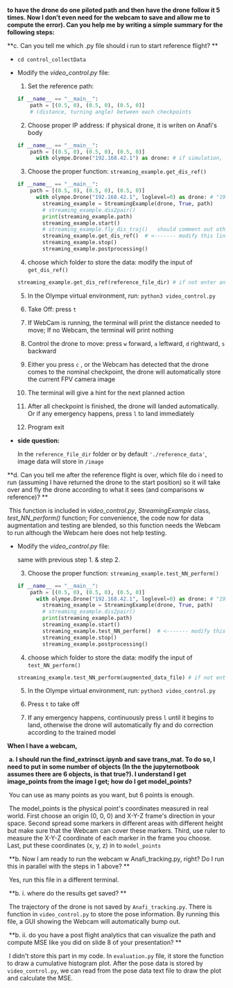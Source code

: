 **to have the drone do one piloted path and then have the drone follow it 5 times. Now I don’t even need for the webcam to save and allow me to compute the error). Can you help me by writing a simple summary for the following steps:**

**c. Can you tell me which .py file should i run to start reference flight?  **

- ```
  cd control_collectData
  ```

- Modify the *video_control.py* file: 

  1. Set the reference path: 

  ```python
  if __name__ == "__main__":
      path = [(0.5, 0), (0.5, 0), (0.5, 0)] 
      # (distance, turning angle) between each checkpoints
  ```

  2.  Choose proper IP address: if physical drone, it is writen on Anafi's body

  ```python
  if __name__ == "__main__":
      path = [(0.5, 0), (0.5, 0), (0.5, 0)] 
  		with olympe.Drone("192.168.42.1") as drone: # if simulation, use "10.202.0.1"
  ```

  3. Choose the proper function:  `streaming_example.get_dis_ref()`

  ```python
  if __name__ == "__main__":
      path = [(0.5, 0), (0.5, 0), (0.5, 0)] 
  		with olympe.Drone("192.168.42.1", loglevel=0) as drone: # "192.168.42.1" "10.202.0.1"
          streaming_example = StreamingExample(drone, True, path)
          # streaming_example.dis2pair()
          print(streaming_example.path)
          streaming_example.start()
          # streaming_example.fly_dis_traj()   should comment out others
          streaming_example.get_dis_ref()  # <------- modify this line
          streaming_example.stop()
          streaming_example.postprocessing()
  ```

  4. choose which folder to store the data: modify the input of `get_dis_ref()`

  ```python
  streaming_example.get_dis_ref(reference_file_dir) # if not enter anything, the reference data is store in './reference_data'
  ```

  5. In the Olympe virtual environment, run: `python3 video_control.py`

  6. Take Off: press `t`

  7. If WebCam is running, the terminal will print the distance needed to move; If no Webcam, the terminal will print nothing

  8. Control the drone to move: press `w` forward, `a` leftward, `d` rightward, `s` backward

  9. Either you press `c` , or the Webcam has detected that the drone comes to the nominal checkpoint, the drone will automatically store the current FPV camera image

  10. The terminal will give a hint for the next planned action

  11. After all checkpoint is finished, the drone will landed automatically. Or if any emergency happens, press `l` to land immediately

  12. Program exit

  

- **side question:**

  In the `reference_file_dir` folder or by default `'./reference_data'`, image data will store in `/image`

  

**d. Can you tell me after the reference flight is over, which file do i need to run (assuming I have returned the drone to the start position) so it will take over and fly the drone according to what it sees (and comparisons w reference)? **

​	This function is included in *video_control.py*, *StreamingExample* class, *test_NN_perform()* function; For convenience, the code now for data augmentation and testing are blended, so this function needs the Webcam to run although the Webcam here does not help testing.

- Modify the *video_control.py* file: 

  same with previous step 1. & step 2.

  3. Choose the proper function:  `streaming_example.test_NN_perform()`

  ```python
  if __name__ == "__main__":
      path = [(0.5, 0), (0.5, 0), (0.5, 0)] 
  		with olympe.Drone("192.168.42.1", loglevel=0) as drone: # "192.168.42.1" "10.202.0.1"
          streaming_example = StreamingExample(drone, True, path)
          # streaming_example.dis2pair()
          print(streaming_example.path)
          streaming_example.start()
          streaming_example.test_NN_perform()  # <------- modify this line
          streaming_example.stop()
          streaming_example.postprocessing()
  ```

  4. choose which folder to store the data: modify the input of `test_NN_perform()`

  ```python
  streaming_example.test_NN_perform(augmented_data_file) # if not enter anything, the data is store in "./augmented_training_data"
  ```

  5. In the Olympe virtual environment, run: `python3 video_control.py`

  6. Press `t` to take off
  7. If any emergency happens, continuously press `l`  until it begins to land, otherwise the drone will automatically fly and do correction according to the trained model



**When I have a webcam,**

​	**a. I should run the find_extrinsct.ipynb and save trans_mat. To do so, I need to put in some number of objects (In the the jupyternotbook assumes there are 6 objects, is that true?). I understand I get image_points from the image I get; how do I get model_points?**

​	You can use as many points as you want, but 6 points is enough.  

​	The model_points is the physical point's coordinates measured in real world. First choose an origin (0, 0, 0) and X-Y-Z frame's direction in your space. Second spread some markers in different areas with different height but make sure that the Webcam can cover these markers. Third, use ruler to measure the X-Y-Z coordinate of each marker in the frame you choose. Last, put these coordinates (x, y, z) in to `model_points`



​	**b. Now I am ready to run the webcam w Anafi_tracking.py, right?  Do I run this in parallel with the steps in 1 above?  **

​	Yes, run this file in a different terminal.



​	**b. i. where do the results get saved? **

​	The trajectory of the drone is not saved by `Anafi_tracking.py`. There is function in `video_control.py` to store the pose information. By running this file, a GUI showing the Webcam will automatically bump out. 



​	**b. ii. do you have a post flight analytics that can visualize the path and compute MSE like you did on slide 8 of your presentation? **

​	I didn't store this part in my code. In `evaluation.py` file, it store the function to draw a cumulative histogram plot. After the pose data is stored by `video_control.py`, we can read from the pose data text file to draw the plot and calculate the MSE.



